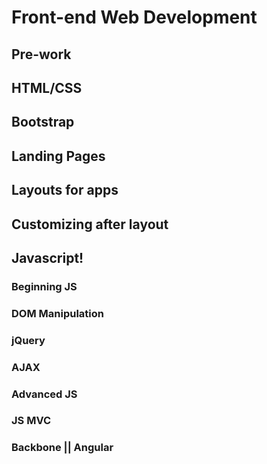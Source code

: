 # Front-end Web Development  

## Pre-work  


## HTML/CSS

## Bootstrap

## Landing Pages

## Layouts for apps

## Customizing after layout

## Javascript!

### Beginning JS

### DOM Manipulation

### jQuery

### AJAX

### Advanced JS

### JS MVC

### Backbone || Angular